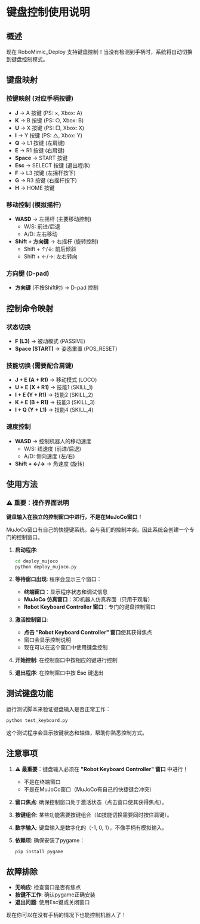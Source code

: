 # 键盘控制使用说明

## 概述

现在 RoboMimic_Deploy 支持键盘控制！当没有检测到手柄时，系统将自动切换到键盘控制模式。

## 键盘映射

### 按键映射 (对应手柄按键)
- **J** → A 按键 (PS: ×, Xbox: A)
- **K** → B 按键 (PS: ○, Xbox: B) 
- **U** → X 按键 (PS: □, Xbox: X)
- **I** → Y 按键 (PS: △, Xbox: Y)
- **Q** → L1 按键 (左肩键)
- **E** → R1 按键 (右肩键)
- **Space** → START 按键
- **Esc** → SELECT 按键 (退出程序)
- **F** → L3 按键 (左摇杆按下)
- **G** → R3 按键 (右摇杆按下)
- **H** → HOME 按键

### 移动控制 (模拟摇杆)
- **WASD** → 左摇杆 (主要移动控制)
  - W/S: 前进/后退
  - A/D: 左右移动
- **Shift + 方向键** → 右摇杆 (旋转控制)
  - Shift + ↑/↓: 前后倾斜
  - Shift + ←/→: 左右转向

### 方向键 (D-pad)
- **方向键** (不按Shift时) → D-pad 控制

## 控制命令映射

### 状态切换
- **F (L3)** → 被动模式 (PASSIVE)
- **Space (START)** → 姿态重置 (POS_RESET)

### 技能切换 (需要配合肩键)
- **J + E (A + R1)** → 移动模式 (LOCO)
- **U + E (X + R1)** → 技能1 (SKILL_1)
- **I + E (Y + R1)** → 技能2 (SKILL_2) 
- **K + E (B + R1)** → 技能3 (SKILL_3)
- **I + Q (Y + L1)** → 技能4 (SKILL_4)

### 速度控制
- **WASD** → 控制机器人的移动速度
  - W/S: 线速度 (前进/后退)
  - A/D: 侧向速度 (左/右)
- **Shift + ←/→** → 角速度 (旋转)

## 使用方法

### ⚠️ 重要：操作界面说明

**键盘输入在独立的控制窗口中进行，不是在MuJoCo窗口！**

MuJoCo窗口有自己的快捷键系统，会与我们的控制冲突。因此系统会创建一个专门的控制窗口。

1. **启动程序**:
   ```bash
   cd deploy_mujoco
   python deploy_mujoco.py
   ```

2. **等待窗口出现**: 程序会显示三个窗口：
   - **终端窗口**：显示程序状态和调试信息
   - **MuJoCo 仿真窗口**：3D机器人仿真界面（只用于观看）
   - **Robot Keyboard Controller 窗口**：专门的键盘控制窗口

3. **激活控制窗口**: 
   - **点击 "Robot Keyboard Controller" 窗口**使其获得焦点
   - 窗口会显示控制说明
   - 现在可以在这个窗口中使用键盘控制

4. **开始控制**: 在控制窗口中按相应的键进行控制

5. **退出程序**: 在控制窗口中按 **Esc** 键退出

## 测试键盘功能

运行测试脚本来验证键盘输入是否正常工作：

```bash
python test_keyboard.py
```

这个测试程序会显示按键状态和轴值，帮助你熟悉控制方式。

## 注意事项

1. **⚠️ 最重要**：键盘输入必须在 **"Robot Keyboard Controller" 窗口** 中进行！
   - 不是在终端窗口
   - 不是在MuJoCo窗口（MuJoCo有自己的快捷键会冲突）

2. **窗口焦点**: 确保控制窗口处于激活状态（点击窗口使其获得焦点）。

3. **按键组合**: 某些功能需要按键组合（如技能切换需要同时按住肩键）。

4. **数字输入**: 键盘输入是数字化的（-1, 0, 1），不像手柄有模拟输入。

5. **依赖项**: 确保安装了pygame：
   ```bash
   pip install pygame
   ```

## 故障排除

- **无响应**: 检查窗口是否有焦点
- **按键不工作**: 确认pygame正确安装
- **退出问题**: 使用Esc键或关闭窗口

现在你可以在没有手柄的情况下也能控制机器人了！
